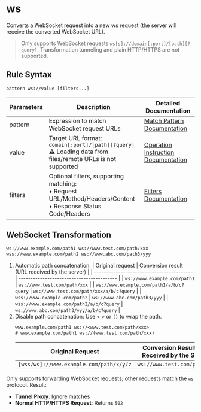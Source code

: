 # ws
Converts a WebSocket request into a new ws request (the server will receive the converted WebSocket URL).
> Only supports WebSocket requests `ws[s]://domain[:port]/[path][?query]`. Transformation tunneling and plain HTTP/HTTPS are not supported.

## Rule Syntax
``` txt
pattern ws://value [filters...]
```

| Parameters | Description | Detailed Documentation |
| ------- | ------------------------------------------------------------ | ------------------------- |
| pattern | Expression to match WebSocket request URLs | [Match Pattern Documentation](./pattern) |
| value | Target URL format: `domain[:port]/[path][?query]`<br/>⚠️ Loading data from files/remote URLs is not supported | [Operation Instruction Documentation](./operation) |
| filters | Optional filters, supporting matching:<br/>• Request URL/Method/Headers/Content<br/>• Response Status Code/Headers | [Filters Documentation](./filters) |

## WebSocket Transformation
``` txt
ws://www.example.com/path1 ws://www.test.com/path/xxx
wss://www.example.com/path2 ws://www.abc.com/path3/yyy
```
1. Automatic path concatenation:
    | Original request | Conversion result (URL received by the server) |
    | ----------------------------------------- | ----------------------------------------- |
    | `ws://www.example.com/path1` | `ws://www.test.com/path/xxx` |
    | `ws://www.example.com/path1/a/b/c?query` | `ws://www.test.com/path/xxx/a/b/c?query` |
    | `wss://www.example.com/path2` | `ws://www.abc.com/path3/yyy` |
    | `wss://www.example.com/path2/a/b/c?query` | `ws://www.abc.com/path3/yyy/a/b/c?query` |
2. Disable path concatenation: Use `< >` or `()` to wrap the path.
    ``` txt
    www.example.com/path1 ws://<www.test.com/path/xxx>
    # www.example.com/path1 ws://(www.test.com/path/xxx)
    ```
    | Original Request | Conversion Result (URL Received by the Server) |
    | ----------------------------------------- | ----------------------------------------- |
    | `[wss/ws]://www.example.com/path/x/y/z` | `ws://www.test.com/path/xxx` |

Only supports forwarding WebSocket requests; other requests match the `ws` protocol. Result:
- **Tunnel Proxy**: Ignore matches
- **Normal HTTP/HTTPS Request**: Returns `502`
